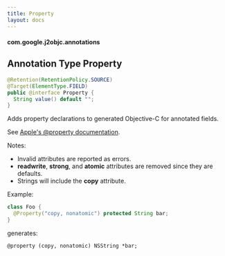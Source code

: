 ```yaml
---
title: Property
layout: docs
---
```


#### com.google.j2objc.annotations ####

## Annotation Type Property

```java
@Retention(RetentionPolicy.SOURCE)
@Target(ElementType.FIELD)
public @interface Property {
  String value() default "";
}
```

Adds property declarations to generated Objective-C for annotated fields.

See [Apple's @property documentation](https://developer.apple.com/library/mac/documentation/Cocoa/Conceptual/ProgrammingWithObjectiveC/EncapsulatingData/EncapsulatingData.html).

Notes:
* Invalid attributes are reported as errors.
* __readwrite__, __strong__, and __atomic__ attributes are removed since they are defaults.
* Strings will include the __copy__ attribute.

Example:

```java
class Foo {
  @Property("copy, nonatomic") protected String bar;
}
```
generates:

```objc
@property (copy, nonatomic) NSString *bar;
```
